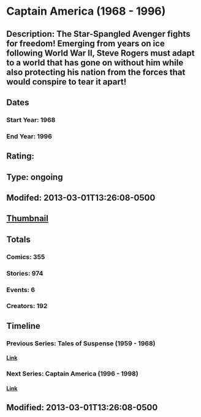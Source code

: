 # Captain America (1968 - 1996)
## Description: The Star-Spangled Avenger fights for freedom! Emerging from years on ice following World War II, Steve Rogers must adapt to a world that has gone on without him while also protecting his nation from the forces that would conspire to tear it apart!
## Dates
### Start Year: 1968
### End Year: 1996
## Rating: 
## Type: ongoing
## Modifed: 2013-03-01T13:26:08-0500
## [Thumbnail](http://i.annihil.us/u/prod/marvel/i/mg/2/50/5130f2104b29a.jpg)
## Totals
### Comics: 355
### Stories: 974
### Events: 6
### Creators: 192
## Timeline
### Previous Series: Tales of Suspense (1959 - 1968)
#### [Link](http://gateway.marvel.com/v1/public/series/2079)
### Next Series: Captain America (1996 - 1998)
#### [Link](http://gateway.marvel.com/v1/public/series/6478)
## Modified: 2013-03-01T13:26:08-0500